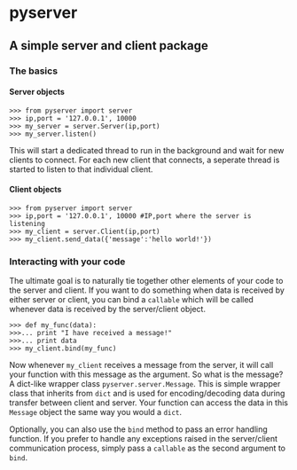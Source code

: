 # pyserver
## A simple server and client package

### The basics
#### Server objects
```
>>> from pyserver import server
>>> ip,port = '127.0.0.1', 10000
>>> my_server = server.Server(ip,port)
>>> my_server.listen()
```
This will start a dedicated thread to run in the background and wait for new clients to connect. 
For each new client that connects, a seperate thread is started to listen to that individual client.

#### Client objects
```
>>> from pyserver import server
>>> ip,port = '127.0.0.1', 10000 #IP,port where the server is listening
>>> my_client = server.Client(ip,port)
>>> my_client.send_data({'message':'hello world!'})
```

### Interacting with your code
The ultimate goal is to naturally tie together other elements of your code to the server and client.
If you want to do something when data is received by either server or client, you can bind a ```callable``` which will be called whenever data is received by the server/client object.
```
>>> def my_func(data):
>>>... print "I have received a message!"
>>>... print data
>>> my_client.bind(my_func)
```
Now whenever ```my_client``` receives a message from the server, it will call your function with this message as the argument.
So what is the message? A dict-like wrapper class ```pyserver.server.Message```. This is simple wrapper class that inherits from ```dict``` and is used for encoding/decoding data during transfer between client and server. Your function can access the data in this ```Message``` object the same way you would a ```dict```.

Optionally, you can also use the ```bind``` method to pass an error handling function. If you prefer to handle any exceptions raised in the server/client communication process, simply pass a ```callable``` as the second argument to ```bind```.
